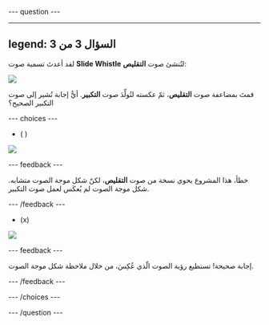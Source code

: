 --- question ---

---
legend: السؤال 3 من 3
---

لقد أعدتَ تسمية صوت **Slide Whistle** لتُنشئ صوت **التقليص**:

![](images/just-shrink.png)

قمتَ بمضاعفة صوت **التقليص**، ثمّ عكسته لتُولِّدَ صوت **التكبير**. أيُّ إجابة تُشير إلى صوت التكبير الصحيح؟


--- choices ---

- ( )

![](images/grow-shrink-same.png)

 --- feedback ---

 خطأ، هذا المشروع يحوي نسخة من صوت **التقليص**، لكنّ شكل موجة الصوت متشابه. شكل موجة الصوت لم يُعكَس لعمل صوت التكبير.

 --- /feedback ---

- (x)

![](images/grow-shrink-reversed.png)

 --- feedback ---

 إجابة صحيحة! تستطيع رؤية الصوت الّذي عُكِسَ، من خلال ملاحظة شكل موجة الصوت.

 --- /feedback ---

--- /choices ---

--- /question ---
